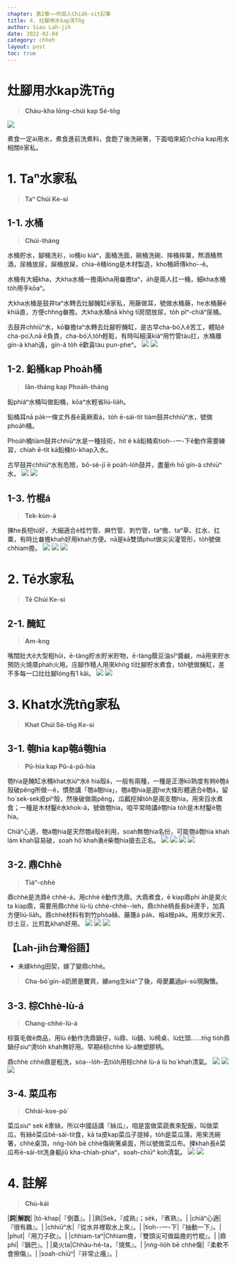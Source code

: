 ```yaml
---
chapter: 第2章——作田人Chia̍h-si̍t記事
title: 4. 灶腳用水kap洗Tn̄g
author: Siau Lah-jih
date: 2022-02-04
category: chheh
layout: post
toc: true
---
```


# 灶腳用水kap洗Tn̄g
> **Chàu-kha Iōng-chúi kap Sé-tn̄g**

![](../too5/13/13-2-2.醃缸.jpg)

煮食一定ài用水，煮食進前洗煮料，食飽了後洗碗箸，下面咱來紹介chia kap用水相關ê家私。

# 1. Taⁿ水家私
>**Taⁿ Chúi Ke-si**

## 1-1. 水桶
>**Chúi-tháng**

水桶貯水，腳桶洗衫，io桶io kiáⁿ，面桶洗面，碗桶洗碗、摔桶摔粟，熬酒桶熬酒，尿桶放尿，屎桶放屎，chia-ê桶lóng是木材製造，kho͘桶師傅kho͘--ê。

水桶有大細kha，大kha水桶一擔兩kha用畚擔taⁿ，a̍h是兩人扛一桶，細kha水桶to̍h用手kōaⁿ。

大kha水桶是鼓井taⁿ水轉去灶腳醃缸ê家私，用藤做耳，號做水桶藤，he水桶藤ē khiā直，方便chhng畚擔。大kha水桶nā khǹg tī房間放尿，to̍h pìⁿ-chiâⁿ尿桶。

去鼓井chhiūⁿ水，kō͘畚擔taⁿ水轉去灶腳貯醃缸，是古早cha-bó͘人ê苦工，體貼ê cha-po͘人nā ē負責，cha-bó͘人to̍h輕鬆，有時叫細漢kiáⁿ用竹管tàu扛，水桶離gín-á khah遠，gín-á to̍h ē歡喜tàu pun-pheⁿ。
![](../too5/09/9-4-32.水桶大.jpg)
![](../too5/09/9-4-33.水桶細.jpg)

## 1-2. 鉛桶kap Phoa̍h桶
>**Iân-tháng kap Phoa̍h-tháng**

鉛phiáⁿ水桶叫做鉛桶，kōaⁿ水輕省liú-lia̍h。

鉛桶耳nā pa̍k一條丈外長ê黃麻索á，to̍h ē-sái-tit tiàm鼓井chhiūⁿ水，號做phoa̍h桶。

Phoa̍h桶tiàm鼓井chhiūⁿ水是一種技術，hit ê kā鉛桶索tioh--一-下ê動作需要練習，chiah ē-tit kā鉛桶tò-khap入水。

古早鼓井chhiūⁿ水有危險，bô-sè-jī ē poa̍h-lo̍h鼓井，盡量m̄ hō͘ gín-á chhiūⁿ水。
![](../too5/09/9-4-34.拔桶.jpg)
![](../too5/09/9-4-35.拔桶竹塘.jpg)

## 1-3. 竹棍á
>**Tek-kùn-á**

揀he長短tú好，大細適合ê桂竹管、麻竹管、刺竹管，taⁿ擔、taⁿ草、扛水、扛粟，有時比畚擔khah好用khah方便。nā是kā雙頭phut做尖尖灌管形，to̍h號做chhiam擔。
![](../too5/09/9-4-36.竹棍仔.jpg)
![](../too5/09/9-4-37.竹管.jpg)
![](../too5/09/9-4-38.竹管仔.jpg)

# 2. Té水家私
>**Té Chúi Ke-si**

## 2-1. 醃缸
>**Am-kng**

嘴闊肚大ê大型粗hûi，ē-tàng貯水貯米貯物，ē-tàng蔭豆油sīⁿ醬鹹，mā用來貯水預防火燒厝phah火用。庄腳作穡人用來khǹg tī灶腳貯水煮食，to̍h號做醃缸，差不多每一口灶灶腳lóng有1 kâi。
![](../too5/13/13-2-1.醃缸.jpg)
![](../too5/13/13-2-2A.醃缸.jpg)


# 3. Khat水洗tn̄g家私
>**Khat Chúi Sé-tn̄g Ke-si**

## 3-1. 匏hia kap匏á匏hia
>**Pû-hia kap Pû-á-pû-hia**

匏hia是醃缸水桶khat水iúⁿ水ê hia殼á，一般有兩種，一種是正港kō͘熟度有夠ê匏á殼破pêng所做--ê，慣勢講「匏á匏hia」，匏á匏hia是選he大條形體適合ê匏á，留ho͘ sek-sek皮pìⁿ殼，然後破做兩pêng，瓜瓤挖掉to̍h是兩支匏hia，用來舀水煮食；一種是木材鑿ê水khok-á，號做匏hia，咱平常時講ê匏hia to̍h是木材鑿ê匏hia。

Chiâⁿ心適，匏á匏hia是天然匏á殼ê利用，soah無匏hia名份，可能匏á匏hia khah lám khah容易破，soah hō͘ khah勇ê柴匏hia搶去正名。
![](../too5/09/9-4-1.匏桸陳正雄.jpg)
![](../too5/09/9-4-2.匏桸陳正雄.jpg)
![](../too5/09/9-4-3.匏仔匏桸.jpg)
![](../too5/09/9-4-4.匏仔匏桸.jpg)

## 3-2. 鼎Chhè
>**Tiáⁿ-chhè**

鼎chhè是洗鼎ê chhè-á，用chhè ê動作洗鼎。大鼎煮食，ē kiap鼎phí a̍h是臭火ta kiap鼎，需要用鼎chhè lù-lù chhè-chhè--leh，鼎chhè柄長長bē燙手，加真方便liú-lia̍h。鼎chhè材料有刺竹phòa絲、藤篾á pa̍k、榕á根pa̍k。用來炒米芳、炒土豆，比煎匙khah好用。
![](../too5/09/9-4-15.鼎摖.jpg)
![](../too5/09/9-4-16.鼎摖.jpg)
![](../too5/09/9-4-16a.鼎摖.jpg)

## 【Lah-jih台灣俗語】
- 未嫁khǹg田契，嫁了變鼎chhè。
>**Cha-bó͘ gín-á奶房是寶貝，嫁ang生kiáⁿ了後，母愛贏過pì-sù現胸懷。**

## 3-3. 棕Chhè-lù-á
>**Chang-chhè-lù-á**
  
棕簑毛做ê商品，用lù ê動作洗鼎鍋仔，lù鼎、lù鍋、lù椅桌、lù灶頭‥‥‥tn̄g tio̍h鼎鍋仔siuⁿ燙to̍h khah無好用。早期ê棕chhè lù-á無塑膠柄。

鼎chhè chhè鼎是粗洗，sòa--lo̍h-去tio̍h用棕chhè lù-á lù ho͘ khah清氣。
![](../too5/09/9-4-17.棕摖.jpg)
![](../too5/09/9-4-17a.鼎摖攄仔.jpg)
![](../too5/09/9-4-17b.棕鑢仔.jpg)

## 3-4. 菜瓜布
>**Chhài-koe-pò͘**
  
菜瓜siuⁿ sek ē牽絲，所以中國話講『絲瓜』，咱是當做菜蔬煮來配飯，叫做菜瓜，有絲ê菜瓜bē-sái-tit食，kā ta皮kap菜瓜子提掉，to̍h是菜瓜蒲，用來洗碗箸，chhè桌頂，nńg-lio̍h bē chhè傷碗箸桌面，所以號做菜瓜布。揀khah長ê菜瓜布ē-sái-tit洗身軀jiû kha-chiah-phiaⁿ，soah-chiūⁿ koh清氣。
![](../too5/09/9-4-30.菜瓜布.jpg)
![](../too5/09/9-4-31.菜瓜布.jpg)

# 4. 註解
> **Chù-kái**

|**詞**|**解說**|
|tò-khap|『倒蓋』。|
|熟|Sek，『成熟』；se̍k，『煮熟』。|
|chiâⁿ心適|『很有趣』。|
|chhiūⁿ水|『從水井裡取水上來』。|
|tioh--一-下|『抽動一下』。|
|phut|『用刀子砍』。|
|chhiam-taⁿ|Chhiam擔，『雙頭尖可做扁擔的竹棍』。|
|鼎phí|『鍋巴』。|
|臭火ta|Chhàu-hé-ta，『燒焦』。|
|nńg-lio̍h bē chhè傷|『柔軟不會擦傷』。|
|soah-chiūⁿ|『非常止癢』。|
